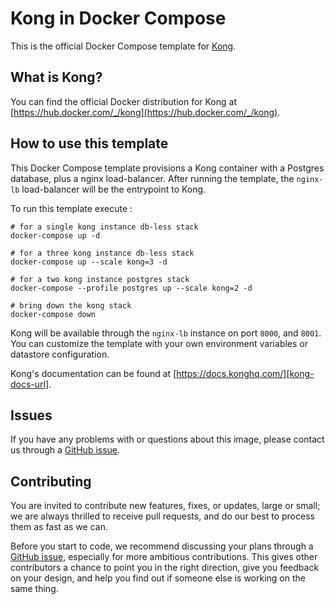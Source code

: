 # Kong in Docker Compose

This is the official Docker Compose template for [Kong][kong-site-url].

## What is Kong?

You can find the official Docker distribution for Kong at [https://hub.docker.com/_/kong](https://hub.docker.com/_/kong).

## How to use this template

This Docker Compose template provisions a Kong container with a Postgres database, plus a nginx load-balancer. After running the template, the `nginx-lb` load-balancer will be the entrypoint to Kong.

To run this template execute :

```shell
# for a single kong instance db-less stack
docker-compose up -d

# for a three kong instance db-less stack
docker-compose up --scale kong=3 -d

# for a two kong instance postgres stack
docker-compose --profile postgres up --scale kong=2 -d

# bring down the kong stack
docker-compose down
```

Kong will be available through the `nginx-lb` instance on port `8000`, and `8001`. You can customize the template with your own environment variables or datastore configuration.

Kong's documentation can be found at [https://docs.konghq.com/][kong-docs-url].

## Issues

If you have any problems with or questions about this image, please contact us through a [GitHub issue][github-new-issue].

## Contributing

You are invited to contribute new features, fixes, or updates, large or small; we are always thrilled to receive pull requests, and do our best to process them as fast as we can.

Before you start to code, we recommend discussing your plans through a [GitHub issue][github-new-issue], especially for more ambitious contributions. This gives other contributors a chance to point you in the right direction, give you feedback on your design, and help you find out if someone else is working on the same thing.

[kong-site-url]: https://konghq.com/
[kong-docs-url]: https://docs.konghq.com/
[github-new-issue]: https://github.com/Kong/docker-kong/issues/new
